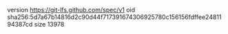version https://git-lfs.github.com/spec/v1
oid sha256:5d7a67b14816d2c90d44f717391674306925780c156156fdffee2481194387cd
size 13978
